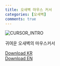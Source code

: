 ```yaml
---
title: 오새벽 마우스 커서 
categories: [오새벽]
comments: true
---
```


![CURSOR_INTRO](https://cdn.discordapp.com/attachments/987651683687481394/987651807360729099/cursor_intro.png)

귀여운 오새벽의 마우스커서

<!-- 
```ruby
def print_hi(name)
  puts "Hi, #{name}"
end
print_hi('Tom')
#=> prints 'Hi, Tom' to STDOUT.
``` -->

[Download KR](https://cdn.discordapp.com/attachments/987652135107850315/987652350753775646/oh_dawn_cursor_kor.zip)   
[Download EN](https://cdn.discordapp.com/attachments/987652135107850315/987652635291160596/oh_dawn_cursor_eng.zip)
